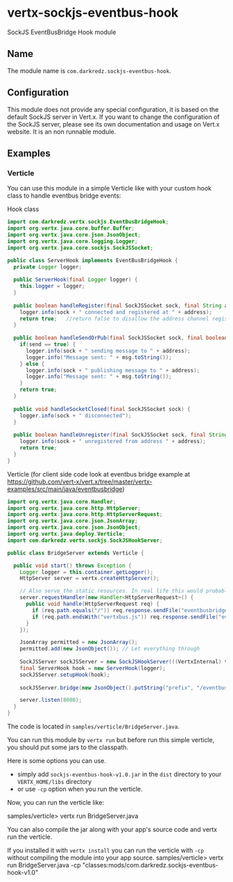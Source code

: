 vertx-sockjs-eventbus-hook
==========================

SockJS EventBusBridge Hook module

## Name

The module name is `com.darkredz.sockjs-eventbus-hook`.

## Configuration

This module does not provide any special configuration, it is based on the default SockJS server in Vert.x. If you want to change the configuration of the SockJS server, please see its own documentation and usage on Vert.x website.
It is an non runnable module.

## Examples

### Verticle

You can use this module in a simple Verticle like with your custom hook class to handle eventbus bridge events:

Hook class
```java
import com.darkredz.vertx.sockjs.EventBusBridgeHook;
import org.vertx.java.core.buffer.Buffer;
import org.vertx.java.core.json.JsonObject;
import org.vertx.java.core.logging.Logger;
import org.vertx.java.core.sockjs.SockJSSocket;

public class ServerHook implements EventBusBridgeHook {
  private Logger logger;
    
  public ServerHook(final Logger logger) {
    this.logger = logger;
  }
  
  public boolean handleRegister(final SockJSSocket sock, final String address) {
    logger.info(sock + " connected and registered at " + address);
    return true;   //return false to disallow the address channel registration
  }  
  
  public boolean handleSendOrPub(final SockJSSocket sock, final boolean send, final JsonObject msg, final String address) {
    if(send == true) {
      logger.info(sock + " sending message to " + address);
      logger.info("Message sent: " + msg.toString());
    } else {
      logger.info(sock + " publishing message to " + address);
      logger.info("Message sent: " + msg.toString());
    }
    return true;
  }
  
  public void handleSocketClosed(final SockJSSocket sock) {
    logger.info(sock + " disconnected");
  }  
  
  public boolean handleUnregister(final SockJSSocket sock, final String address) {
    logger.info(sock + " unregistered from address " + address);    
    return true;
  }
}
```

Verticle (for client side code look at eventbus bridge example at https://github.com/vert-x/vert.x/tree/master/vertx-examples/src/main/java/eventbusbridge)
```java
import org.vertx.java.core.Handler;
import org.vertx.java.core.http.HttpServer;
import org.vertx.java.core.http.HttpServerRequest;
import org.vertx.java.core.json.JsonArray;
import org.vertx.java.core.json.JsonObject;
import org.vertx.java.deploy.Verticle;
import com.darkredz.vertx.sockjs.SockJSHookServer;

public class BridgeServer extends Verticle {

  public void start() throws Exception {
    Logger logger = this.container.getLogger();
    HttpServer server = vertx.createHttpServer();

    // Also serve the static resources. In real life this would probably be done by a CDN
    server.requestHandler(new Handler<HttpServerRequest>() {
      public void handle(HttpServerRequest req) {
        if (req.path.equals("/")) req.response.sendFile("eventbusbridge/index.html"); // Serve the index.html
        if (req.path.endsWith("vertxbus.js")) req.response.sendFile("eventbusbridge/vertxbus.js"); // Serve the js
      }
    });

    JsonArray permitted = new JsonArray();
    permitted.add(new JsonObject()); // Let everything through
    
    SockJSServer sockJSServer = new SockJSHookServer(((VertxInternal) this.vertx), server);
    final ServerHook hook = new ServerHook(logger);
    sockJSServer.setupHook(hook);
    
    sockJSServer.bridge(new JsonObject().putString("prefix", "/eventbus"), permitted, permitted);

    server.listen(8080);
  }
}
```

The code is located in `samples/verticle/BridgeServer.java`.

You can run this module by `vertx run` but before run this simple verticle, you should put some jars to the classpath.

Here is some options you can use.
* simply add `sockjs-eventbus-hook-v1.0.jar` in the `dist` directory to your `VERTX_HOME/libs` directory
* or use `-cp` option when you run the verticle.

Now, you can run the verticle like:

samples/verticle> vertx run BridgeServer.java

You can also compile the jar along with your app's source code and vertx run the verticle.

If you installed it with `vertx install` you can run the verticle with `-cp` without compiling the module into your app source.
samples/verticle> vertx run BridgeServer.java -cp "classes:mods/com.darkredz.sockjs-eventbus-hook-v1.0"
